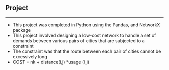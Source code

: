 ## Project 
<hr>

* This project was completed in Python using the Pandas, and NetworkX package
* This project involved designing a low-cost network to handle a set of demands between various pairs of cities that are subjected to a constraint
* The constraint was that the route between each pair of cities cannot be excessively long
* COST = nk + distance(i,j) *usage (i,j)
